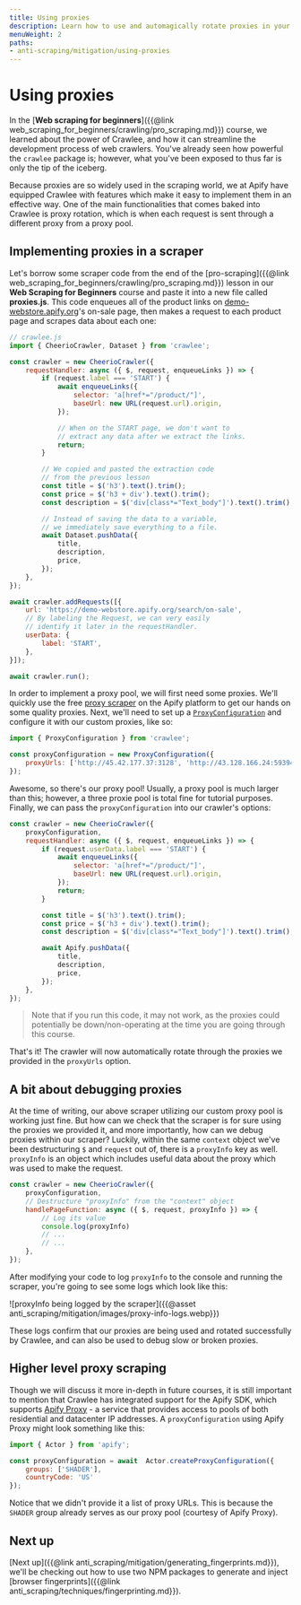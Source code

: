 ```yaml
---
title: Using proxies
description: Learn how to use and automagically rotate proxies in your scrapers by using Crawlee, and a bit about how to easily obtain pools of proxies.
menuWeight: 2
paths:
- anti-scraping/mitigation/using-proxies
---
```


# [](#using-proxies) Using proxies

In the [**Web scraping for beginners**]({{@link web_scraping_for_beginners/crawling/pro_scraping.md}}) course, we learned about the power of Crawlee, and how it can streamline the development process of web crawlers. You've already seen how powerful the `crawlee` package is; however, what you've been exposed to thus far is only the tip of the iceberg.

Because proxies are so widely used in the scraping world, we at Apify have equipped Crawlee with features which make it easy to implement them in an effective way. One of the main functionalities that comes baked into Crawlee is proxy rotation, which is when each request is sent through a different proxy from a proxy pool.

## [](#implementing-proxies) Implementing proxies in a scraper

Let's borrow some scraper code from the end of the [pro-scraping]({{@link web_scraping_for_beginners/crawling/pro_scraping.md}}) lesson in our **Web Scraping for Beginners** course and paste it into a new file called **proxies.js**. This code enqueues all of the product links on [demo-webstore.apify.org](https://demo-webstore.apify.org)'s on-sale page, then makes a request to each product page and scrapes data about each one:

```JavaScript
// crawlee.js
import { CheerioCrawler, Dataset } from 'crawlee';

const crawler = new CheerioCrawler({
    requestHandler: async ({ $, request, enqueueLinks }) => {
        if (request.label === 'START') {
            await enqueueLinks({
                selector: 'a[href*="/product/"]',
                baseUrl: new URL(request.url).origin,
            });

            // When on the START page, we don't want to
            // extract any data after we extract the links.
            return;
        }

        // We copied and pasted the extraction code
        // from the previous lesson
        const title = $('h3').text().trim();
        const price = $('h3 + div').text().trim();
        const description = $('div[class*="Text_body"]').text().trim();

        // Instead of saving the data to a variable,
        // we immediately save everything to a file.
        await Dataset.pushData({
            title,
            description,
            price,
        });
    },
});

await crawler.addRequests([{
    url: 'https://demo-webstore.apify.org/search/on-sale',
    // By labeling the Request, we can very easily
    // identify it later in the requestHandler.
    userData: {
        label: 'START',
    },
}]);

await crawler.run();
```

In order to implement a proxy pool, we will first need some proxies. We'll quickly use the free [proxy scraper](https://apify.com/mstephen190/proxy-scraper) on the Apify platform to get our hands on some quality proxies. Next, we'll need to set up a [`ProxyConfiguration`](https://crawlee.dev/api/core/class/ProxyConfiguration) and configure it with our custom proxies, like so:

```JavaScript
import { ProxyConfiguration } from 'crawlee';

const proxyConfiguration = new ProxyConfiguration({
    proxyUrls: ['http://45.42.177.37:3128', 'http://43.128.166.24:59394', 'http://51.79.49.178:3128'],
});
```

Awesome, so there's our proxy pool! Usually, a proxy pool is much larger than this; however, a three proxie pool is total fine for tutorial purposes. Finally, we can pass the `proxyConfiguration` into our crawler's options:

```JavaScript
const crawler = new CheerioCrawler({
    proxyConfiguration,
    requestHandler: async ({ $, request, enqueueLinks }) => {
        if (request.userData.label === 'START') {
            await enqueueLinks({
                selector: 'a[href*="/product/"]',
                baseUrl: new URL(request.url).origin,
            });
            return;
        }

        const title = $('h3').text().trim();
        const price = $('h3 + div').text().trim();
        const description = $('div[class*="Text_body"]').text().trim();

        await Apify.pushData({
            title,
            description,
            price,
        });
    },
});
```

> Note that if you run this code, it may not work, as the proxies could potentially be down/non-operating at the time you are going through this course.

That's it! The crawler will now automatically rotate through the proxies we provided in the `proxyUrls` option.

## [](#debugging-proxies) A bit about debugging proxies

At the time of writing, our above scraper utilizing our custom proxy pool is working just fine. But how can we check that the scraper is for sure using the proxies we provided it, and more importantly, how can we debug proxies within our scraper? Luckily, within the same `context` object we've been destructuring `$` and `request` out of, there is a `proxyInfo` key as well. `proxyInfo` is an object which includes useful data about the proxy which was used to make the request.

```JavaScript
const crawler = new CheerioCrawler({
    proxyConfiguration,
    // Destructure "proxyInfo" from the "context" object
    handlePageFunction: async ({ $, request, proxyInfo }) => {
        // Log its value
        console.log(proxyInfo)
        // ...
        // ...
    },
});
```

After modifying your code to log `proxyInfo` to the console and running the scraper, you're going to see some logs which look like this:

![proxyInfo being logged by the scraper]({{@asset anti_scraping/mitigation/images/proxy-info-logs.webp}})

These logs confirm that our proxies are being used and rotated successfully by Crawlee, and can also be used to debug slow or broken proxies.

## [](#higher-level-proxy-scraping) Higher level proxy scraping

Though we will discuss it more in-depth in future courses, it is still important to mention that Crawlee has integrated support for the Apify SDK, which supports [Apify Proxy](https://apify.com/proxy) - a service that provides access to pools of both residential and datacenter IP addresses. A `proxyConfiguration` using Apify Proxy might look something like this:

```JavaScript
import { Actor } from 'apify';

const proxyConfiguration = await  Actor.createProxyConfiguration({
    groups: ['SHADER'],
    countryCode: 'US'
});
```

Notice that we didn't provide it a list of proxy URLs. This is because the `SHADER` group already serves as our proxy pool (courtesy of Apify Proxy).

## [](#next) Next up

[Next up]({{@link anti_scraping/mitigation/generating_fingerprints.md}}), we'll be checking out how to use two NPM packages to generate and inject [browser fingerprints]({{@link anti_scraping/techniques/fingerprinting.md}}).
